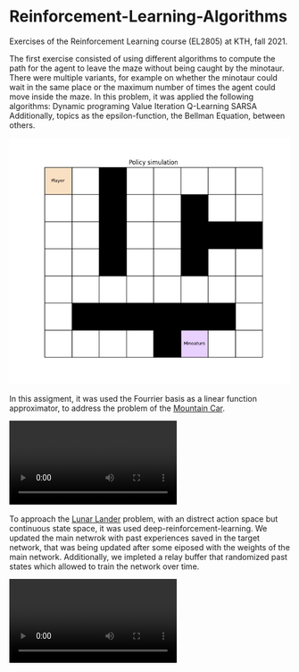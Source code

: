 # Reinforcement-Learning-Algorithms

Exercises of the Reinforcement Learning course (EL2805) at KTH, fall 2021.

The first exercise consisted of using different algorithms to compute the path for the agent to leave the maze without being caught by the minotaur. There were multiple variants, for example on whether the minotaur could wait in the same place or the maximum number of times the agent could move inside the maze. In this problem, it was applied the following algorithms:
Dynamic programing
Value Iteration
Q-Learning
SARSA
Additionally, topics as the epsilon-function,  the Bellman Equation, between others.

![](./MDPs%20and%20RL%20with%20linear%20function%20approximators/exiting%20the%20maze.gif)

In this assigment, it was used the Fourrier basis as a linear function approximator, to address the problem of the [Mountain Car](https://www.gymlibrary.ml/environments/classic_control/mountain_car/).

![](./MDPs%20and%20RL%20with%20linear%20function%20approximators/car.mov)

To approach the [Lunar Lander](https://www.gymlibrary.ml/environments/box2d/lunar_lander/) problem, with an distrect action space but continuous state space, it was used deep-reinforcement-learning. We updated the main netwrok with past experiences saved in the target network, that was being updated after some eiposed with the weights of the main network. Additionally, we impleted a relay buffer that randomized past states which allowed to train the network over time.  

![](./The%20Lunar%20Lander%20with%20Deep%20Reinforcement%20Learning/Deep%20Q-Networks/videos/DQN_R302_landing.mov)
